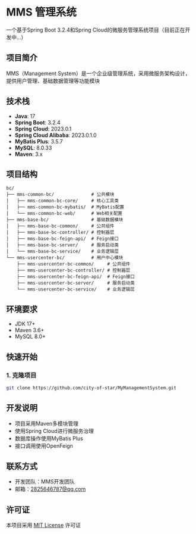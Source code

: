 # MMS 管理系统

一个基于Spring Boot 3.2.4和Spring Cloud的微服务管理系统项目（目前正在开发中...）

## 项目简介

MMS（Management System）是一个企业级管理系统，采用微服务架构设计，提供用户管理、基础数据管理等功能模块

## 技术栈

- **Java**: 17
- **Spring Boot**: 3.2.4
- **Spring Cloud**: 2023.0.1
- **Spring Cloud Alibaba**: 2023.0.1.0
- **MyBatis Plus**: 3.5.7
- **MySQL**: 8.0.33
- **Maven**: 3.x

## 项目结构

```
bc/
├── mms-common-bc/              # 公共模块
│   ├── mms-common-bc-core/     # 核心工具类
│   ├── mms-common-bc-mybatis/  # MyBatis配置
│   └── mms-common-bc-web/      # Web相关配置
├── mms-base-bc/                # 基础数据模块
│   ├── mms-base-bc-common/     # 公共组件
│   ├── mms-base-bc-controller/ # 控制器层
│   ├── mms-base-bc-feign-api/  # Feign接口
│   ├── mms-base-bc-server/     # 服务启动类
│   └── mms-base-bc-service/    # 业务逻辑层
└── mms-usercenter-bc/          # 用户中心模块
    ├── mms-usercenter-bc-common/     # 公共组件
    ├── mms-usercenter-bc-controller/ # 控制器层
    ├── mms-usercenter-bc-feign-api/  # Feign接口
    ├── mms-usercenter-bc-server/     # 服务启动类
    └── mms-usercenter-bc-service/    # 业务逻辑层
```

## 环境要求

- JDK 17+
- Maven 3.6+
- MySQL 8.0+

## 快速开始

### 1. 克隆项目

```bash
git clone https://github.com/city-of-star/MyManagementSystem.git
```

## 开发说明

- 项目采用Maven多模块管理
- 使用Spring Cloud进行微服务治理
- 数据库操作使用MyBatis Plus
- 接口调用使用OpenFeign

## 联系方式

- 开发团队：MMS开发团队
- 邮箱：2825646787@qq.com

## 许可证

本项目采用 [MIT License](LICENSE) 许可证

